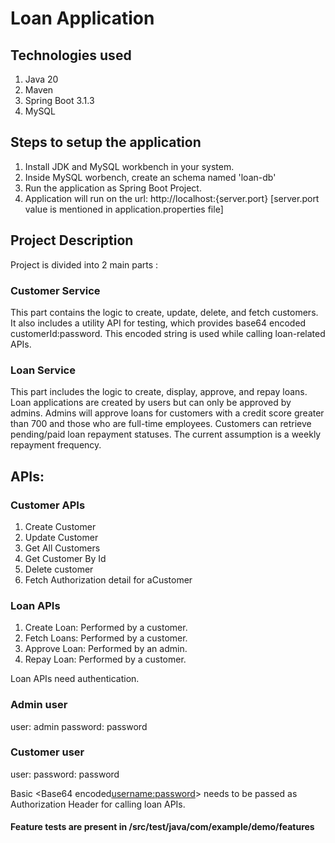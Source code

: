 # Loan Application

## Technologies used
1. Java 20
2. Maven
3. Spring Boot 3.1.3
4. MySQL
   
## Steps to setup the application
1. Install JDK and MySQL workbench in your system.
2. Inside MySQL worbench, create an schema named 'loan-db'
3. Run the application as Spring Boot Project.
4. Application will run on the url: http://localhost:{server.port}  [server.port value is mentioned in application.properties file]

## Project Description 

Project is divided into 2 main parts :

### Customer Service
This part contains the logic to create, update, delete, and fetch customers. It also includes a utility API for testing, which provides base64 encoded customerId:password. This encoded string is used while calling loan-related APIs.

### Loan Service
This part includes the logic to create, display, approve, and repay loans.
Loan applications are created by users but can only be approved by admins. Admins will approve loans for customers with a credit score greater than 700 and those who are full-time employees. Customers can retrieve pending/paid loan repayment statuses. The current assumption is a weekly repayment frequency.

## APIs:

### Customer APIs
1. Create Customer
2. Update Customer
3. Get All Customers
4. Get Customer By Id
5. Delete customer
6. Fetch Authorization detail for aCustomer

### Loan APIs
1. Create Loan: Performed by a customer.
2. Fetch Loans: Performed by a customer.
3. Approve Loan: Performed by an admin.
4. Repay Loan: Performed by a customer.

Loan APIs need authentication. 

### Admin user
user: admin
password: password

### Customer user
user: <customerId>
password: password

Basic <Base64 encoded<username:password>> needs to be passed as Authorization Header for calling loan APIs.

#### Feature tests are present in /src/test/java/com/example/demo/features
